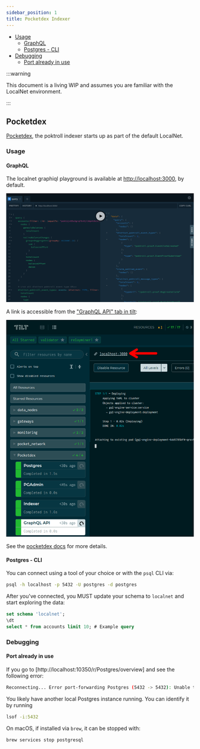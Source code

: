 ```yaml
---
sidebar_position: 1
title: Pocketdex Indexer
---
```


- [Usage](#usage)
  - [GraphQL](#graphql)
  - [Postgres - CLI](#postgres---cli)
- [Debugging](#debugging)
  - [Port already in use](#port-already-in-use)

:::warning

This document is a living WIP and assumes you are familiar with the LocalNet environment.

:::

## Pocketdex <!-- omit in toc -->

[Pocketdex](https://github.com/pokt-network/pocketdex/), the poktroll indexer starts up as part of the default LocalNet.

### Usage

#### GraphQL

The localnet graphiql playground is available at [http://localhost:3000](http://localhost:3000), by default.

![GraphiQL Playground](../../../static/img/pocketdex_graphiql_screenshot.png)

A link is accessible from the ["GraphQL API" tab in tilt](http://localhost:10350/r/GraphQL%20API/overview):

![LocalNet Dashboard](../../../static/img/pocketdex_graphiql_link.png)

See the [pocketdex docs](https://github.com/pokt-network/pocketdex?tab=readme-ov-file#usage--query-docs) for more details.

#### Postgres - CLI

You can connect using a tool of your choice or with the `psql` CLI via:

```bash
psql -h localhost -p 5432 -U postgres -d postgres
```

After you've connected, you MUST update your schema to `localnet` and start exploring the data:

```sql
set schema 'localnet';
\dt
select * from accounts limit 10; # Example query
```

### Debugging

#### Port already in use

If you go to [http://localhost:10350/r/Postgres/overview] and see the following error:

```bash
Reconnecting... Error port-forwarding Postgres (5432 -> 5432): Unable to listen on port 5432: Listeners failed to create with the following errors: [unable to create listener: Error listen tcp4 127.0.0.1:5432: bind: address already in use unable to create listener: Error listen tcp6 [::1]:5432: bind: address already in use]
```

You likely have another local Postgres instance running. You can identify it by running

```bash
lsof -i:5432
```

On macOS, if installed via `brew`, it can be stopped with:

```bash
brew services stop postgresql
```
